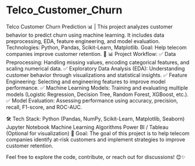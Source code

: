 # Telco_Customer_Churn
Telco Customer Churn Prediction 📊 | This project analyzes customer behavior to predict churn using machine learning. It includes data preprocessing, EDA, feature engineering, and model evaluation. Technologies: Python, Pandas, Scikit-Learn, Matplotlib. Goal: Help telecom companies improve customer retention. 🚀
📊 Project Workflow:
✅ Data Preprocessing: Handling missing values, encoding categorical features, and scaling numerical data.
✅ Exploratory Data Analysis (EDA): Understanding customer behavior through visualizations and statistical insights.
✅ Feature Engineering: Selecting and engineering features to improve model performance.
✅ Machine Learning Models: Training and evaluating multiple models (Logistic Regression, Decision Tree, Random Forest, XGBoost, etc.).
✅ Model Evaluation: Assessing performance using accuracy, precision, recall, F1-score, and ROC-AUC.

🛠 Tech Stack:
Python (Pandas, NumPy, Scikit-Learn, Matplotlib, Seaborn)
Jupyter Notebook
Machine Learning Algorithms
Power BI / Tableau (Optional for visualization)
🚀 Goal:
The goal of this project is to help telecom companies identify at-risk customers and implement strategies to improve customer retention.

Feel free to explore the code, contribute, or reach out for discussions! 😊✨
